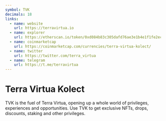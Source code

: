 ```yaml
---
symbol: TVK
decimals: 18
links:
  - name: website
    url: https://terravirtua.io
  - name: explorer
    url: https://etherscan.io/token/0xd084b83c305dafd76ae3e1b4e1f1fe2ecccb3988
  - name: coinmarketcap
    url: https://coinmarketcap.com/currencies/terra-virtua-kolect/
  - name: twitter
    url: https://twitter.com/terra_virtua
  - name: telegram
    url: https://t.me/terravirtua
---
```


# Terra Virtua Kolect

TVK is the fuel of Terra Virtua, opening up a whole world of privileges, experiences and opportunities. Use TVK to get exclusive NFTs, drops, discounts, staking and other privileges.
